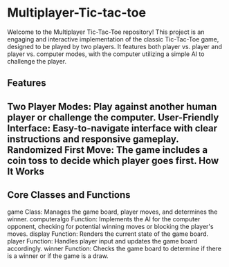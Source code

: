 Multiplayer-Tic-tac-toe
===
Welcome to the Multiplayer Tic-Tac-Toe repository! This project is an engaging and interactive implementation of the classic Tic-Tac-Toe game, designed to be played by two players. It features both player vs. player and player vs. computer modes, with the computer utilizing a simple AI to challenge the player.

Features
---
Two Player Modes: Play against another human player or challenge the computer.
User-Friendly Interface: Easy-to-navigate interface with clear instructions and responsive gameplay.
Randomized First Move: The game includes a coin toss to decide which player goes first.
How It Works
---
Core Classes and Functions
---
game Class: Manages the game board, player moves, and determines the winner.
computeralgo Function: Implements the AI for the computer opponent, checking for potential winning moves or blocking the player's moves.
display Function: Renders the current state of the game board.
player Function: Handles player input and updates the game board accordingly.
winner Function: Checks the game board to determine if there is a winner or if the game is a draw.
